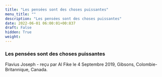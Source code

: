 ```yaml
---
title: "Les pensées sont des choses puissantes"
menu_title: ""
description: "Les pensées sont des choses puissantes"
date: 2022-06-01 06:00:01+00:837
draft: False
hidden: True
weight:
---
```

### Les pensées sont des choses puissantes

Flavius Joseph - reçu par Al Fike le 4 Septembre 2019, Gibsons, Colombie-Britannique, Canada.



